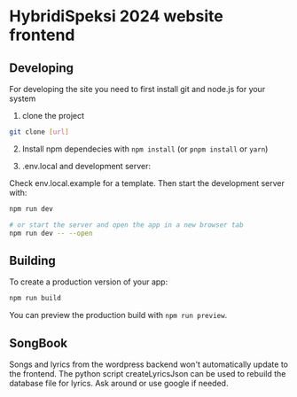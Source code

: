 # HybridiSpeksi 2024 website frontend

## Developing

For developing the site you need to first install git and node.js for your system

1. clone the project

```bash
git clone [url]
```

2. Install npm dependecies with `npm install` (or `pnpm install` or `yarn`)

3. .env.local and development server:

Check env.local.example for a template. Then start the development server with:

```bash
npm run dev

# or start the server and open the app in a new browser tab
npm run dev -- --open
```

## Building

To create a production version of your app:

```bash
npm run build
```

You can preview the production build with `npm run preview`.

## SongBook

Songs and lyrics from the wordpress backend won't automatically update to the frontend. The python script createLyricsJson can be used to rebuild the database file for lyrics. Ask around or use google if needed.